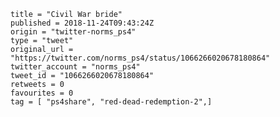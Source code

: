 ```
title = "Civil War bride"
published = 2018-11-24T09:43:24Z
origin = "twitter-norms_ps4"
type = "tweet"
original_url = "https://twitter.com/norms_ps4/status/1066266020678180864"
twitter_account = "norms_ps4"
tweet_id = "1066266020678180864"
retweets = 0
favourites = 0
tag = [ "ps4share", "red-dead-redemption-2",]
```

<p class='image'><img src='https://mnf.m17s.net/2018/11/24/DswjSy3WwAAd_kj.jpg' alt=''></p>

